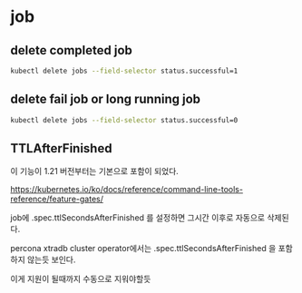 # job

## delete completed job

```bash
kubectl delete jobs --field-selector status.successful=1
```

## delete fail job or long running job

```bash
kubectl delete jobs --field-selector status.successful=0
```

## TTLAfterFinished

이 기능이 1.21 버전부터는 기본으로 포함이 되었다.

<https://kubernetes.io/ko/docs/reference/command-line-tools-reference/feature-gates/>

job에 .spec.ttlSecondsAfterFinished 를 설정하면 그시간 이후로 자동으로 삭제된다.

percona xtradb cluster operator에서는 .spec.ttlSecondsAfterFinished 을 포함하지 않는듯 보인다.

이게 지원이 될때까지 수동으로 지워야할듯
